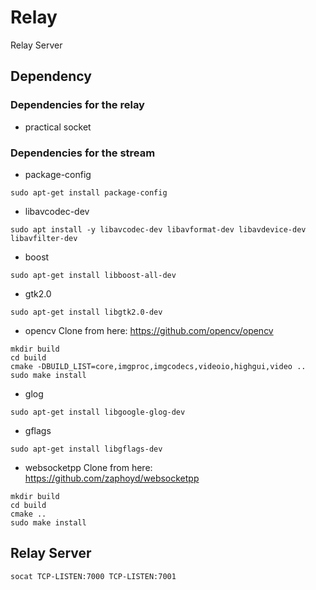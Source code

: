 # Relay
Relay Server

## Dependency
### Dependencies for the relay

* practical socket

### Dependencies for the stream

* package-config
```
sudo apt-get install package-config
```

* libavcodec-dev
```
sudo apt install -y libavcodec-dev libavformat-dev libavdevice-dev libavfilter-dev
```

* boost
```
sudo apt-get install libboost-all-dev
```

* gtk2.0
```
sudo apt-get install libgtk2.0-dev
```

* opencv
Clone from here: https://github.com/opencv/opencv
```
mkdir build
cd build
cmake -DBUILD_LIST=core,imgproc,imgcodecs,videoio,highgui,video ..
sudo make install
```

* glog
```
sudo apt-get install libgoogle-glog-dev
```

* gflags
```
sudo apt-get install libgflags-dev
```

* websocketpp
Clone from here: https://github.com/zaphoyd/websocketpp
```
mkdir build
cd build
cmake ..
sudo make install
```

## Relay Server
```
socat TCP-LISTEN:7000 TCP-LISTEN:7001
```